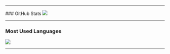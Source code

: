 <hr/>
### GitHub Stats
<img src="https://github-readme-stats.vercel.app/api?username=git-huunhan&show_icons=true&theme=material-palenight"/>

<hr/>

### Most Used Languages
<img src="https://github-readme-stats.vercel.app/api/top-langs/?username=git-huunhan&layout=compact&theme=material-palenight" />
<hr/>
<!--
**git-huunhan/git-huunhan** is a ✨ _special_ ✨ repository because its `README.md` (this file) appears on your GitHub profile.

Here are some ideas to get you started:

- 🔭 I’m currently working on ...
- 🌱 I’m currently learning ...
- 👯 I’m looking to collaborate on ...
- 🤔 I’m looking for help with ...
- 💬 Ask me about ...
- 📫 How to reach me: ...
- 😄 Pronouns: ...
- ⚡ Fun fact: ...
- 😑 Love you
-->
